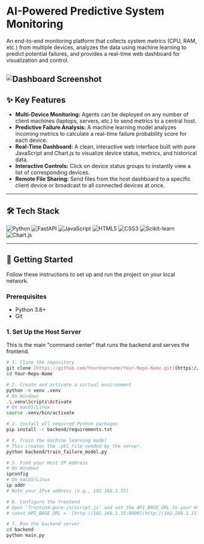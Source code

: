 # AI-Powered Predictive System Monitoring

An end-to-end monitoring platform that collects system metrics (CPU, RAM, etc.) from multiple devices, analyzes the data using machine learning to predict potential failures, and provides a real-time web dashboard for visualization and control.

![Dashboard Screenshot](https://i.imgur.com/your-screenshot-url.png) 
---

## ✨ Key Features

* **Multi-Device Monitoring:** Agents can be deployed on any number of client machines (laptops, servers, etc.) to send metrics to a central host.
* **Predictive Failure Analysis:** A machine learning model analyzes incoming metrics to calculate a real-time failure probability score for each device.
* **Real-Time Dashboard:** A clean, interactive web interface built with pure JavaScript and Chart.js to visualize device status, metrics, and historical data.
* **Interactive Controls:** Click on device status groups to instantly view a list of corresponding devices.
* **Remote File Sharing:** Send files from the host dashboard to a specific client device or broadcast to all connected devices at once.

---

## 🛠️ Tech Stack

![Python](https://img.shields.io/badge/python-3670A0?style=for-the-badge&logo=python&logoColor=ffdd54)
![FastAPI](https://img.shields.io/badge/FastAPI-005571?style=for-the-badge&logo=fastapi)
![JavaScript](https://img.shields.io/badge/javascript-%23323330.svg?style=for-the-badge&logo=javascript&logoColor=%23F7DF1E)
![HTML5](https://img.shields.io/badge/html5-%23E34F26.svg?style=for-the-badge&logo=html5&logoColor=white)
![CSS3](https://img.shields.io/badge/css3-%231572B6.svg?style=for-the-badge&logo=css3&logoColor=white)
![Scikit-learn](https://img.shields.io/badge/scikit--learn-%23F7931E.svg?style=for-the-badge&logo=scikit-learn&logoColor=white)
![Chart\.js](https://img.shields.io/badge/chart.js-F5788D.svg?style=for-the-badge&logo=chart.js&logoColor=white)

---

## 🚀 Getting Started

Follow these instructions to set up and run the project on your local network.

### Prerequisites

* Python 3.8+
* Git

### 1. Set Up the Host Server

This is the main "command center" that runs the backend and serves the frontend.

```bash
# 1. Clone the repository
git clone [https://github.com/YourUsername/Your-Repo-Name.git](https://github.com/YourUsername/Your-Repo-Name.git)
cd Your-Repo-Name

# 2. Create and activate a virtual environment
python -m venv .venv
# On Windows
.\.venv\Scripts\Activate
# On macOS/Linux
source .venv/bin/activate

# 3. Install all required Python packages
pip install -r backend/requirements.txt

# 4. Train the machine learning model
# This creates the .pkl file needed by the server.
python backend/train_failure_model.py

# 5. Find your Host IP Address
# On Windows
ipconfig
# On macOS/Linux
ip addr
# Note your IPv4 address (e.g., 192.168.1.15)

# 6. Configure the frontend
# Open 'frontend-pure-js/script.js' and set the API_BASE_URL to your Host's IP address.
# const API_BASE_URL = '[http://192.168.1.15:8000](http://192.168.1.15:8000)';

# 7. Run the backend server
cd backend
python main.py
